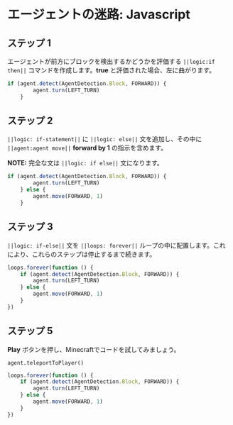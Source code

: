 # エージェントの迷路: Javascript

## ステップ 1

エージェントが前方にブロックを検出するかどうかを評価する ``||logic:if then||`` コマンドを作成します。**true** と評価された場合、左に曲がります。

```javascript
if (agent.detect(AgentDetection.Block, FORWARD)) {
        agent.turn(LEFT_TURN)
    }
```

## ステップ 2

``||logic: if-statement||`` に ``||logic: else||`` 文を追加し、その中に ``||agent:agent move||`` **forward by 1** の指示を含めます。

**NOTE:** 完全な文は ``||logic: if else||`` 文になります。

```javascript
if (agent.detect(AgentDetection.Block, FORWARD)) {
        agent.turn(LEFT_TURN)
    } else {
        agent.move(FORWARD, 1)
    }
```

## ステップ 3

``||logic: if-else||`` 文を ``||loops: forever||`` ループの中に配置します。これにより、これらのステップは停止するまで続きます。

```javascript
loops.forever(function () {
    if (agent.detect(AgentDetection.Block, FORWARD)) {
        agent.turn(LEFT_TURN)
    } else {
        agent.move(FORWARD, 1)
    }
})
```

## ステップ 5
**Play** ボタンを押し、Minecraftでコードを試してみましょう。

```ghost 
agent.teleportToPlayer()
```
```javascript
loops.forever(function () {
    if (agent.detect(AgentDetection.Block, FORWARD)) {
        agent.turn(LEFT_TURN)
    } else {
        agent.move(FORWARD, 1)
    }
})
```